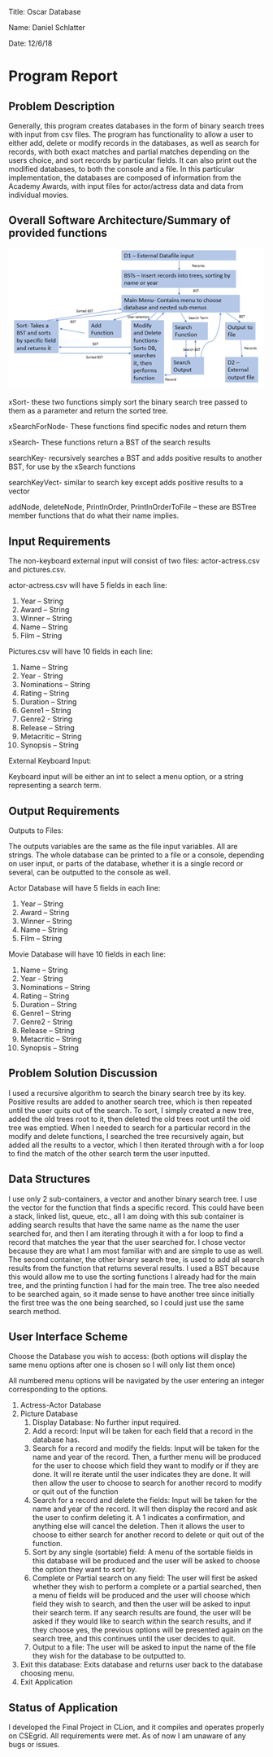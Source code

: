 
Title: Oscar Database

Name: Daniel Schlatter

Date: 12/6/18

# Program Report

## Problem Description

Generally, this program creates databases in the form of binary search trees with input from csv files. The program has functionality to allow a user to either add, delete or modify records in the databases, as well as search for records, with both exact matches and partial matches depending on the users choice, and sort records by particular fields. It can also print out the modified databases, to both the console and a file. In this particular implementation, the databases are composed of information from the Academy Awards, with input files for actor/actress data and data from individual movies.

## Overall Software Architecture/Summary of provided functions

![diagram](diagram.png)

xSort- these two functions simply sort the binary search tree passed to them as a parameter and return the sorted tree.

xSearchForNode- These functions find specific nodes and return them

xSearch- These functions return a BST of the search results

searchKey- recursively searches a BST and adds positive results to another BST, for use by the xSearch functions

searchKeyVect- similar to search key except adds positive results to a vector

addNode, deleteNode, PrintInOrder, PrintInOrderToFile – these are BSTree member functions that do what their name implies.



## Input Requirements
The non-keyboard external input will consist of two files: actor-actress.csv and pictures.csv.

actor-actress.csv will have 5 fields in each line:

1. Year – String
2. Award – String
3. Winner – String
4. Name – String
5. Film – String

Pictures.csv will have 10 fields in each line:

1. Name – String
2. Year - String
3. Nominations – String
4. Rating – String
5. Duration – String
6. Genre1 – String
7. Genre2 - String
8. Release – String
9. Metacritic – String
10. Synopsis – String

External Keyboard Input:

Keyboard input will be either an int to select a menu option, or a string representing a search term.

## Output Requirements

Outputs to Files:

The outputs variables are the same as the file input variables. All are strings. The whole database can be printed to a file or a console, depending on user input, or parts of the database, whether it is a single record or several, can be outputted to the console as well.

Actor Database will have 5 fields in each line:

1. Year – String
2. Award – String
3. Winner – String
4. Name – String
5. Film – String

Movie Database will have 10 fields in each line:

1. Name – String
2. Year - String
3. Nominations – String
4. Rating – String
5. Duration – String
6. Genre1 – String
7. Genre2 - String
8. Release – String
9. Metacritic – String
10. Synopsis – String

## Problem Solution Discussion

I used a recursive algorithm to search the binary search tree by its key. Positive results are added to another search tree, which is then repeated until the user quits out of the search. To sort, I simply created a new tree, added the old trees root to it, then deleted the old trees root until the old tree was emptied. When I needed to search for a particular record in the modify and delete functions, I searched the tree recursively again, but added all the results to a vector, which I then iterated through with a for loop to find the match of the other search term the user inputted.

## Data Structures

I use only 2 sub-containers, a vector and another binary search tree. I use the vector for the function that finds a specific record. This could have been a stack, linked list, queue, etc., all I am doing with this sub container is adding search results that have the same name as the name the user searched for, and then I am iterating through it with a for loop to find a record that matches the year that the user searched for. I chose vector because they are what I am most familiar with and are simple to use as well. The second container, the other binary search tree, is used to add all search results from the function that returns several results. I used a BST because this would allow me to use the sorting functions I already had for the main tree, and the printing function I had for the main tree. The tree also needed to be searched again, so it made sense to have another tree since initially the first tree was the one being searched, so I could just use the same search method.

## User Interface Scheme

Choose the Database you wish to access: (both options will display the same menu options after one is chosen so I will only list them once)

All numbered menu options will be navigated by the user entering an integer corresponding to the options.

1. Actress-Actor Database
2. Picture Database
	1. Display Database: No further input required.
	2. Add a record: Input will be taken for each field that a record in the database has.
	3. Search for a record and modify the fields: Input will be taken for the name and year of the record. Then, a further menu will be produced for the user to choose which field they want to modify or if they are done. It will re iterate until the user indicates they are done. It will then allow the user to choose to search for another record to modify or quit out of the function
	4. Search for a record and delete the fields: Input will be taken for the name and year of the record. It will then display the record and ask the user to confirm deleting it. A 1 indicates a confirmation, and anything else will cancel the deletion. Then it allows the user to choose to either search for another record to delete or quit out of the function.
	5. Sort by any single (sortable) field: A menu of the sortable fields in this database will be produced and the user will be asked to choose the option they want to sort by.
	6. Complete or Partial search on any field: The user will first be asked whether they wish to perform a complete or a partial searched, then a menu of fields will be produced and the user will choose which field they wish to search, and then the user will be asked to input their search term. If any search results are found, the user will be asked if they would like to search within the search results, and if they choose yes, the previous options will be presented again on the search tree, and this continues until the user decides to quit.
	7. Output to a file: The user will be asked to input the name of the file they wish for the database to be outputted to.
  8.	Exit this database: Exits database and returns user back to the database choosing menu.  
3. Exit Application


## Status of Application

I developed the Final Project in CLion, and it compiles and operates properly on CSEgrid. All requirements were met. As of now I am unaware of any bugs or issues.
